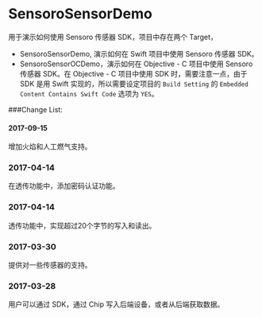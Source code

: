 # SensoroSensorDemo
用于演示如何使用 Sensoro 传感器 SDK，项目中存在两个 Target，

* SensoroSensorDemo, 演示如何在 Swift 项目中使用 Sensoro 传感器 SDK。
* SensoroSensorOCDemo，演示如何在 Objective - C 项目中使用 Sensoro 传感器 SDK。在 Objective - C 项目中使用 SDK 时，需要注意一点，由于 SDK 是用 Swift 实现的，所以需要设定项目的 `Build Setting` 的 `Embedded Content Contains Swift Code` 选项为 `YES`。 

###Change List:

#### 2017-09-15
增加火焰和人工燃气支持。

### 2017-04-14
在透传功能中，添加密码认证功能。

### 2017-04-14
透传功能中，实现超过20个字节的写入和读出。

### 2017-03-30
提供对一些传感器的支持。

### 2017-03-28
用户可以通过 SDK，通过 Chip 写入后端设备，或者从后端获取数据。
